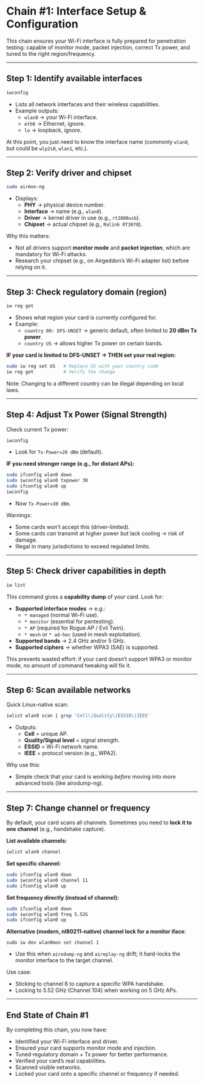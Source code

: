 # Chain #1: Interface Setup & Configuration

This chain ensures your Wi-Fi interface is fully prepared for penetration testing: capable of monitor mode, packet injection, correct Tx power, and tuned to the right region/frequency.

---

## Step 1: Identify available interfaces
```bash
iwconfig
```
- Lists all network interfaces and their wireless capabilities.
- Example outputs:
  - `wlan0` → your Wi-Fi interface.
  - `eth0` → Ethernet, ignore.
  - `lo` → loopback, ignore.

At this point, you just need to know the interface name (commonly `wlan0`, but could be `wlp2s0`, `wlan1`, etc.).

---

## Step 2: Verify driver and chipset
```bash
sudo airmon-ng
```
- Displays:
  - **PHY** → physical device number.
  - **Interface** → name (e.g., `wlan0`).
  - **Driver** → kernel driver in use (e.g., `rt2800usb`).
  - **Chipset** → actual chipset (e.g., `Ralink RT3070`).

Why this matters:
- Not all drivers support **monitor mode** and **packet injection**, which are mandatory for Wi-Fi attacks.
- Research your chipset (e.g., on Airgeddon’s Wi-Fi adapter list) before relying on it.

---

## Step 3: Check regulatory domain (region)
```bash
iw reg get
```
- Shows what region your card is currently configured for.
- Example:
  - `country 00: DFS-UNSET` → generic default, often limited to **20 dBm Tx power**.
  - `country US` → allows higher Tx power on certain bands.

**IF your card is limited to DFS-UNSET → THEN set your real region:**
```bash
sudo iw reg set US   # Replace US with your country code
iw reg get           # Verify the change
```

Note: Changing to a different country can be illegal depending on local laws.

---

## Step 4: Adjust Tx Power (Signal Strength)
Check current Tx power:
```bash
iwconfig
```
- Look for `Tx-Power=20 dBm` (default).

**IF you need stronger range (e.g., for distant APs):**
```bash
sudo ifconfig wlan0 down
sudo iwconfig wlan0 txpower 30
sudo ifconfig wlan0 up
iwconfig
```
- Now `Tx-Power=30 dBm`.

Warnings:
- Some cards won’t accept this (driver-limited).
- Some cards *can* transmit at higher power but lack cooling → risk of damage.
- Illegal in many jurisdictions to exceed regulated limits.

---

## Step 5: Check driver capabilities in depth
```bash
iw list
```
This command gives a **capability dump** of your card. Look for:
- **Supported interface modes** → e.g.:
  - `* managed` (normal Wi-Fi use).
  - `* monitor` (essential for pentesting).
  - `* AP` (required for Rogue AP / Evil Twin).
  - `* mesh` or `* ad-hoc` (used in mesh exploitation).
- **Supported bands** → 2.4 GHz and/or 5 GHz.
- **Supported ciphers** → whether WPA3 (SAE) is supported.

This prevents wasted effort: if your card doesn’t support WPA3 or monitor mode, no amount of command tweaking will fix it.

---

## Step 6: Scan available networks
Quick Linux-native scan:
```bash
iwlist wlan0 scan | grep 'Cell\|Quality\|ESSID\|IEEE'
```
- Outputs:
  - **Cell** = unique AP.
  - **Quality/Signal level** = signal strength.
  - **ESSID** = Wi-Fi network name.
  - **IEEE** = protocol version (e.g., WPA2).

Why use this:
- Simple check that your card is working *before* moving into more advanced tools (like airodump-ng).

---

## Step 7: Change channel or frequency
By default, your card scans all channels. Sometimes you need to **lock it to one channel** (e.g., handshake capture).

**List available channels:**
```bash
iwlist wlan0 channel
```

**Set specific channel:**
```bash
sudo ifconfig wlan0 down
sudo iwconfig wlan0 channel 11
sudo ifconfig wlan0 up
```

**Set frequency directly (instead of channel):**
```bash
sudo ifconfig wlan0 down
sudo iwconfig wlan0 freq 5.52G
sudo ifconfig wlan0 up
```

**Alternative (modern, nl80211-native) channel lock for a monitor iface**:
```
sudo iw dev wlan0mon set channel 1
```
- Use this when `airodump-ng` and `aireplay-ng` drift; it hard-locks the monitor interface to the target channel.

Use case:
- Sticking to channel 6 to capture a specific WPA handshake.
- Locking to 5.52 GHz (Channel 104) when working on 5 GHz APs.

---

## End State of Chain #1
By completing this chain, you now have:
- Identified your Wi-Fi interface and driver.
- Ensured your card supports monitor mode and injection.
- Tuned regulatory domain + Tx power for better performance.
- Verified your card’s real capabilities.
- Scanned visible networks.
- Locked your card onto a specific channel or frequency if needed.